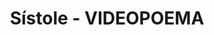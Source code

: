 ---
title: "Sístole - VIDEOPOEMA"
category: video
category_slug: f-video
type: video
image: assets/img/works/sistole.jpg
video: https://vimeo.com/251818155
---